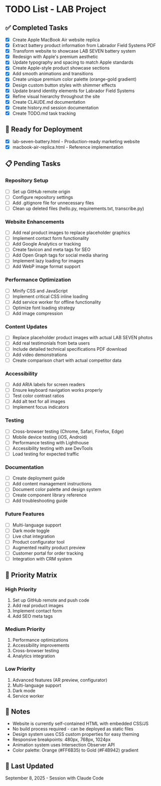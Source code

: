 # TODO List - LAB Project

## ✅ Completed Tasks
- [x] Create Apple MacBook Air website replica
- [x] Extract battery product information from Labrador Field Systems PDF
- [x] Transform website to showcase LAB SEVEN battery system
- [x] Redesign with Apple's premium aesthetic
- [x] Update typography and spacing to match Apple standards
- [x] Create Apple-style product showcase sections
- [x] Add smooth animations and transitions
- [x] Create unique premium color palette (orange-gold gradient)
- [x] Design custom button styles with shimmer effects
- [x] Update brand identity elements for Labrador Field Systems
- [x] Refine visual hierarchy throughout the site
- [x] Create CLAUDE.md documentation
- [x] Create history.md session documentation
- [x] Create TODO.md task tracking

## 🚀 Ready for Deployment
- [x] lab-seven-battery.html - Production-ready marketing website
- [x] macbook-air-replica.html - Reference implementation

## 📋 Pending Tasks

### Repository Setup
- [ ] Set up GitHub remote origin
- [ ] Configure repository settings
- [ ] Add .gitignore file for unnecessary files
- [ ] Clean up deleted files (hello.py, requirements.txt, transcribe.py)

### Website Enhancements
- [ ] Add real product images to replace placeholder graphics
- [ ] Implement contact form functionality
- [ ] Add Google Analytics or tracking
- [ ] Create favicon and meta tags for SEO
- [ ] Add Open Graph tags for social media sharing
- [ ] Implement lazy loading for images
- [ ] Add WebP image format support

### Performance Optimization
- [ ] Minify CSS and JavaScript
- [ ] Implement critical CSS inline loading
- [ ] Add service worker for offline functionality
- [ ] Optimize font loading strategy
- [ ] Add image compression

### Content Updates
- [ ] Replace placeholder product images with actual LAB SEVEN photos
- [ ] Add real testimonials from beta users
- [ ] Include detailed technical specifications PDF download
- [ ] Add video demonstrations
- [ ] Create comparison chart with actual competitor data

### Accessibility
- [ ] Add ARIA labels for screen readers
- [ ] Ensure keyboard navigation works properly
- [ ] Test color contrast ratios
- [ ] Add alt text for all images
- [ ] Implement focus indicators

### Testing
- [ ] Cross-browser testing (Chrome, Safari, Firefox, Edge)
- [ ] Mobile device testing (iOS, Android)
- [ ] Performance testing with Lighthouse
- [ ] Accessibility testing with axe DevTools
- [ ] Load testing for expected traffic

### Documentation
- [ ] Create deployment guide
- [ ] Add content management instructions
- [ ] Document color palette and design system
- [ ] Create component library reference
- [ ] Add troubleshooting guide

### Future Features
- [ ] Multi-language support
- [ ] Dark mode toggle
- [ ] Live chat integration
- [ ] Product configurator tool
- [ ] Augmented reality product preview
- [ ] Customer portal for order tracking
- [ ] Integration with CRM system

## 🎯 Priority Matrix

### High Priority
1. Set up GitHub remote and push code
2. Add real product images
3. Implement contact form
4. Add SEO meta tags

### Medium Priority
1. Performance optimizations
2. Accessibility improvements
3. Cross-browser testing
4. Analytics integration

### Low Priority
1. Advanced features (AR preview, configurator)
2. Multi-language support
3. Dark mode
4. Service worker

## 📝 Notes
- Website is currently self-contained HTML with embedded CSS/JS
- No build process required - can be deployed as static files
- Design system uses CSS custom properties for easy theming
- Responsive breakpoints: 480px, 768px, 1024px
- Animation system uses Intersection Observer API
- Color palette: Orange (#FF6B35) to Gold (#F4B942) gradient

## 🔄 Last Updated
September 8, 2025 - Session with Claude Code